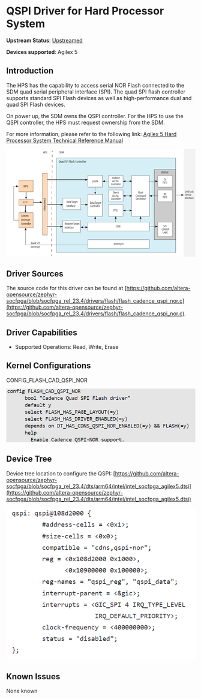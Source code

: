 # **QSPI Driver for Hard Processor System**

**Upstream Status**: [Upstreamed](https://github.com/altera-opensource/zephyr-socfpga/blob/socfpga_rel_23.4/drivers/flash/flash_cadence_qspi_nor.c)

**Devices supported**: Agilex 5

## **Introduction**

The HPS has the capability to access serial NOR Flash connected to the SDM quad serial peripheral interface (SPI). The quad SPI flash controller supports standard SPI Flash devices as well as high-performance dual and quad SPI Flash devices.

On power up, the SDM owns the QSPI controller. For the HPS to use the QSPI controller, the HPS must request ownership from the SDM.


For more information, please refer to the following link:
[Agilex 5 Hard Processor System Technical Reference Manual](https://www.intel.com/content/www/us/en/docs/programmable/814346)

![qspi_block_diagram](images/qspi_block_diagram.png)

## **Driver Sources**

The source code for this driver can be found at [https://github.com/altera-opensource/zephyr-socfpga/blob/socfpga_rel_23.4/drivers/flash/flash_cadence_qspi_nor.c](https://github.com/altera-opensource/zephyr-socfpga/blob/socfpga_rel_23.4/drivers/flash/flash_cadence_qspi_nor.c).

## **Driver Capabilities**

* Supported Operations: Read, Write, Erase

## **Kernel Configurations**
CONFIG_FLASH_CAD_QSPI_NOR

![qspi_kconfig](images/qspi_kconfig.png)

## **Device Tree**

Device tree location to configure the QSPI: [https://github.com/altera-opensource/zephyr-socfpga/blob/socfpga_rel_23.4/dts/arm64/intel/intel_socfpga_agilex5.dtsi](https://github.com/altera-opensource/zephyr-socfpga/blob/socfpga_rel_23.4/dts/arm64/intel/intel_socfpga_agilex5.dtsi)

![qspi_device_tree](images/qspi_device_tree.png)

## **Known Issues**

None known
